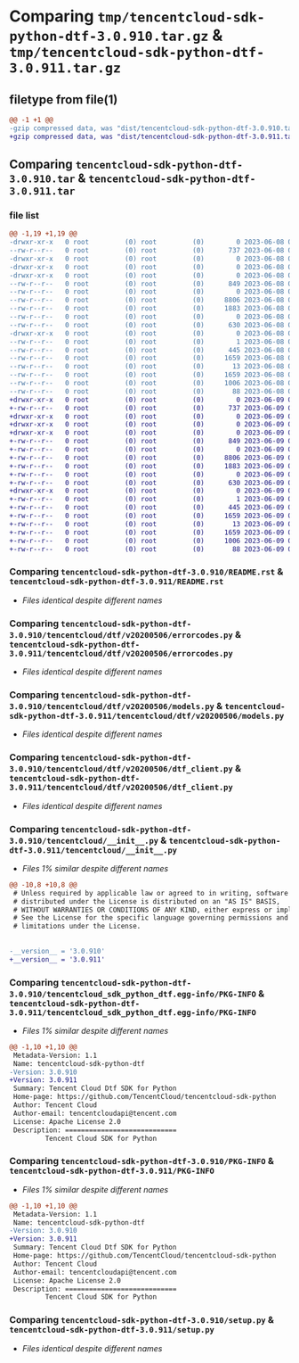 # Comparing `tmp/tencentcloud-sdk-python-dtf-3.0.910.tar.gz` & `tmp/tencentcloud-sdk-python-dtf-3.0.911.tar.gz`

## filetype from file(1)

```diff
@@ -1 +1 @@
-gzip compressed data, was "dist/tencentcloud-sdk-python-dtf-3.0.910.tar", last modified: Thu Jun  8 09:09:33 2023, max compression
+gzip compressed data, was "dist/tencentcloud-sdk-python-dtf-3.0.911.tar", last modified: Fri Jun  9 02:18:18 2023, max compression
```

## Comparing `tencentcloud-sdk-python-dtf-3.0.910.tar` & `tencentcloud-sdk-python-dtf-3.0.911.tar`

### file list

```diff
@@ -1,19 +1,19 @@
-drwxr-xr-x   0 root         (0) root         (0)        0 2023-06-08 09:09:33.000000 tencentcloud-sdk-python-dtf-3.0.910/
--rw-r--r--   0 root         (0) root         (0)      737 2023-06-08 09:09:33.000000 tencentcloud-sdk-python-dtf-3.0.910/README.rst
-drwxr-xr-x   0 root         (0) root         (0)        0 2023-06-08 09:09:33.000000 tencentcloud-sdk-python-dtf-3.0.910/tencentcloud/
-drwxr-xr-x   0 root         (0) root         (0)        0 2023-06-08 09:09:33.000000 tencentcloud-sdk-python-dtf-3.0.910/tencentcloud/dtf/
-drwxr-xr-x   0 root         (0) root         (0)        0 2023-06-08 09:09:33.000000 tencentcloud-sdk-python-dtf-3.0.910/tencentcloud/dtf/v20200506/
--rw-r--r--   0 root         (0) root         (0)      849 2023-06-08 09:09:33.000000 tencentcloud-sdk-python-dtf-3.0.910/tencentcloud/dtf/v20200506/errorcodes.py
--rw-r--r--   0 root         (0) root         (0)        0 2023-06-08 09:09:33.000000 tencentcloud-sdk-python-dtf-3.0.910/tencentcloud/dtf/v20200506/__init__.py
--rw-r--r--   0 root         (0) root         (0)     8806 2023-06-08 09:09:33.000000 tencentcloud-sdk-python-dtf-3.0.910/tencentcloud/dtf/v20200506/models.py
--rw-r--r--   0 root         (0) root         (0)     1883 2023-06-08 09:09:33.000000 tencentcloud-sdk-python-dtf-3.0.910/tencentcloud/dtf/v20200506/dtf_client.py
--rw-r--r--   0 root         (0) root         (0)        0 2023-06-08 09:09:33.000000 tencentcloud-sdk-python-dtf-3.0.910/tencentcloud/dtf/__init__.py
--rw-r--r--   0 root         (0) root         (0)      630 2023-06-08 09:09:33.000000 tencentcloud-sdk-python-dtf-3.0.910/tencentcloud/__init__.py
-drwxr-xr-x   0 root         (0) root         (0)        0 2023-06-08 09:09:33.000000 tencentcloud-sdk-python-dtf-3.0.910/tencentcloud_sdk_python_dtf.egg-info/
--rw-r--r--   0 root         (0) root         (0)        1 2023-06-08 09:09:33.000000 tencentcloud-sdk-python-dtf-3.0.910/tencentcloud_sdk_python_dtf.egg-info/dependency_links.txt
--rw-r--r--   0 root         (0) root         (0)      445 2023-06-08 09:09:33.000000 tencentcloud-sdk-python-dtf-3.0.910/tencentcloud_sdk_python_dtf.egg-info/SOURCES.txt
--rw-r--r--   0 root         (0) root         (0)     1659 2023-06-08 09:09:33.000000 tencentcloud-sdk-python-dtf-3.0.910/tencentcloud_sdk_python_dtf.egg-info/PKG-INFO
--rw-r--r--   0 root         (0) root         (0)       13 2023-06-08 09:09:33.000000 tencentcloud-sdk-python-dtf-3.0.910/tencentcloud_sdk_python_dtf.egg-info/top_level.txt
--rw-r--r--   0 root         (0) root         (0)     1659 2023-06-08 09:09:33.000000 tencentcloud-sdk-python-dtf-3.0.910/PKG-INFO
--rw-r--r--   0 root         (0) root         (0)     1006 2023-06-08 09:09:33.000000 tencentcloud-sdk-python-dtf-3.0.910/setup.py
--rw-r--r--   0 root         (0) root         (0)       88 2023-06-08 09:09:33.000000 tencentcloud-sdk-python-dtf-3.0.910/setup.cfg
+drwxr-xr-x   0 root         (0) root         (0)        0 2023-06-09 02:18:18.000000 tencentcloud-sdk-python-dtf-3.0.911/
+-rw-r--r--   0 root         (0) root         (0)      737 2023-06-09 02:18:18.000000 tencentcloud-sdk-python-dtf-3.0.911/README.rst
+drwxr-xr-x   0 root         (0) root         (0)        0 2023-06-09 02:18:18.000000 tencentcloud-sdk-python-dtf-3.0.911/tencentcloud/
+drwxr-xr-x   0 root         (0) root         (0)        0 2023-06-09 02:18:18.000000 tencentcloud-sdk-python-dtf-3.0.911/tencentcloud/dtf/
+drwxr-xr-x   0 root         (0) root         (0)        0 2023-06-09 02:18:18.000000 tencentcloud-sdk-python-dtf-3.0.911/tencentcloud/dtf/v20200506/
+-rw-r--r--   0 root         (0) root         (0)      849 2023-06-09 02:18:18.000000 tencentcloud-sdk-python-dtf-3.0.911/tencentcloud/dtf/v20200506/errorcodes.py
+-rw-r--r--   0 root         (0) root         (0)        0 2023-06-09 02:18:18.000000 tencentcloud-sdk-python-dtf-3.0.911/tencentcloud/dtf/v20200506/__init__.py
+-rw-r--r--   0 root         (0) root         (0)     8806 2023-06-09 02:18:18.000000 tencentcloud-sdk-python-dtf-3.0.911/tencentcloud/dtf/v20200506/models.py
+-rw-r--r--   0 root         (0) root         (0)     1883 2023-06-09 02:18:18.000000 tencentcloud-sdk-python-dtf-3.0.911/tencentcloud/dtf/v20200506/dtf_client.py
+-rw-r--r--   0 root         (0) root         (0)        0 2023-06-09 02:18:18.000000 tencentcloud-sdk-python-dtf-3.0.911/tencentcloud/dtf/__init__.py
+-rw-r--r--   0 root         (0) root         (0)      630 2023-06-09 02:18:18.000000 tencentcloud-sdk-python-dtf-3.0.911/tencentcloud/__init__.py
+drwxr-xr-x   0 root         (0) root         (0)        0 2023-06-09 02:18:18.000000 tencentcloud-sdk-python-dtf-3.0.911/tencentcloud_sdk_python_dtf.egg-info/
+-rw-r--r--   0 root         (0) root         (0)        1 2023-06-09 02:18:18.000000 tencentcloud-sdk-python-dtf-3.0.911/tencentcloud_sdk_python_dtf.egg-info/dependency_links.txt
+-rw-r--r--   0 root         (0) root         (0)      445 2023-06-09 02:18:18.000000 tencentcloud-sdk-python-dtf-3.0.911/tencentcloud_sdk_python_dtf.egg-info/SOURCES.txt
+-rw-r--r--   0 root         (0) root         (0)     1659 2023-06-09 02:18:18.000000 tencentcloud-sdk-python-dtf-3.0.911/tencentcloud_sdk_python_dtf.egg-info/PKG-INFO
+-rw-r--r--   0 root         (0) root         (0)       13 2023-06-09 02:18:18.000000 tencentcloud-sdk-python-dtf-3.0.911/tencentcloud_sdk_python_dtf.egg-info/top_level.txt
+-rw-r--r--   0 root         (0) root         (0)     1659 2023-06-09 02:18:18.000000 tencentcloud-sdk-python-dtf-3.0.911/PKG-INFO
+-rw-r--r--   0 root         (0) root         (0)     1006 2023-06-09 02:18:18.000000 tencentcloud-sdk-python-dtf-3.0.911/setup.py
+-rw-r--r--   0 root         (0) root         (0)       88 2023-06-09 02:18:18.000000 tencentcloud-sdk-python-dtf-3.0.911/setup.cfg
```

### Comparing `tencentcloud-sdk-python-dtf-3.0.910/README.rst` & `tencentcloud-sdk-python-dtf-3.0.911/README.rst`

 * *Files identical despite different names*

### Comparing `tencentcloud-sdk-python-dtf-3.0.910/tencentcloud/dtf/v20200506/errorcodes.py` & `tencentcloud-sdk-python-dtf-3.0.911/tencentcloud/dtf/v20200506/errorcodes.py`

 * *Files identical despite different names*

### Comparing `tencentcloud-sdk-python-dtf-3.0.910/tencentcloud/dtf/v20200506/models.py` & `tencentcloud-sdk-python-dtf-3.0.911/tencentcloud/dtf/v20200506/models.py`

 * *Files identical despite different names*

### Comparing `tencentcloud-sdk-python-dtf-3.0.910/tencentcloud/dtf/v20200506/dtf_client.py` & `tencentcloud-sdk-python-dtf-3.0.911/tencentcloud/dtf/v20200506/dtf_client.py`

 * *Files identical despite different names*

### Comparing `tencentcloud-sdk-python-dtf-3.0.910/tencentcloud/__init__.py` & `tencentcloud-sdk-python-dtf-3.0.911/tencentcloud/__init__.py`

 * *Files 1% similar despite different names*

```diff
@@ -10,8 +10,8 @@
 # Unless required by applicable law or agreed to in writing, software
 # distributed under the License is distributed on an "AS IS" BASIS,
 # WITHOUT WARRANTIES OR CONDITIONS OF ANY KIND, either express or implied.
 # See the License for the specific language governing permissions and
 # limitations under the License.
 
 
-__version__ = '3.0.910'
+__version__ = '3.0.911'
```

### Comparing `tencentcloud-sdk-python-dtf-3.0.910/tencentcloud_sdk_python_dtf.egg-info/PKG-INFO` & `tencentcloud-sdk-python-dtf-3.0.911/tencentcloud_sdk_python_dtf.egg-info/PKG-INFO`

 * *Files 1% similar despite different names*

```diff
@@ -1,10 +1,10 @@
 Metadata-Version: 1.1
 Name: tencentcloud-sdk-python-dtf
-Version: 3.0.910
+Version: 3.0.911
 Summary: Tencent Cloud Dtf SDK for Python
 Home-page: https://github.com/TencentCloud/tencentcloud-sdk-python
 Author: Tencent Cloud
 Author-email: tencentcloudapi@tencent.com
 License: Apache License 2.0
 Description: ============================
         Tencent Cloud SDK for Python
```

### Comparing `tencentcloud-sdk-python-dtf-3.0.910/PKG-INFO` & `tencentcloud-sdk-python-dtf-3.0.911/PKG-INFO`

 * *Files 1% similar despite different names*

```diff
@@ -1,10 +1,10 @@
 Metadata-Version: 1.1
 Name: tencentcloud-sdk-python-dtf
-Version: 3.0.910
+Version: 3.0.911
 Summary: Tencent Cloud Dtf SDK for Python
 Home-page: https://github.com/TencentCloud/tencentcloud-sdk-python
 Author: Tencent Cloud
 Author-email: tencentcloudapi@tencent.com
 License: Apache License 2.0
 Description: ============================
         Tencent Cloud SDK for Python
```

### Comparing `tencentcloud-sdk-python-dtf-3.0.910/setup.py` & `tencentcloud-sdk-python-dtf-3.0.911/setup.py`

 * *Files identical despite different names*

